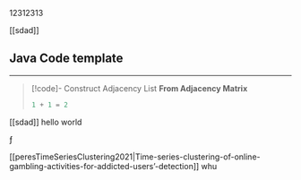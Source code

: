 12312313

[[sdad]]

## Java Code template
---
>[!code]- Construct Adjacency List
> **From Adjacency Matrix**
> ```python
> 1 + 1 = 2
> ```

[[sdad]]
hello world

ƒ

[[peresTimeSeriesClustering2021|Time-series-clustering-of-online-gambling-activities-for-addicted-users’-detection]]
whu




